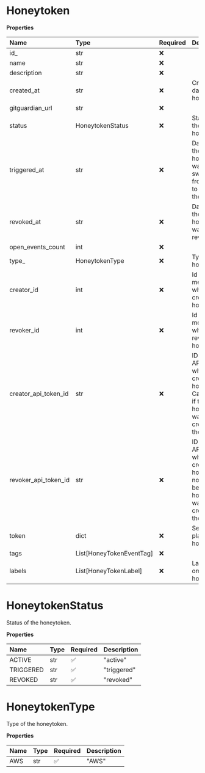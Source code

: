 # Honeytoken

**Properties**

| Name                 | Type                     | Required | Description                                                                                                 |
| :------------------- | :----------------------- | :------- | :---------------------------------------------------------------------------------------------------------- |
| id\_                 | str                      | ❌       |                                                                                                             |
| name                 | str                      | ❌       |                                                                                                             |
| description          | str                      | ❌       |                                                                                                             |
| created_at           | str                      | ❌       | Creation date of the honeytoken                                                                             |
| gitguardian_url      | str                      | ❌       |                                                                                                             |
| status               | HoneytokenStatus         | ❌       | Status of the honeytoken.                                                                                   |
| triggered_at         | str                      | ❌       | Date when the honeytoken was switched from active to triggered the last time                                |
| revoked_at           | str                      | ❌       | Date when the honeytoken was revoked                                                                        |
| open_events_count    | int                      | ❌       |                                                                                                             |
| type\_               | HoneytokenType           | ❌       | Type of the honeytoken.                                                                                     |
| creator_id           | int                      | ❌       | Id of the member who created this honeytoken.                                                               |
| revoker_id           | int                      | ❌       | Id of the member who revoked this honeytoken.                                                               |
| creator_api_token_id | str                      | ❌       | ID of the API key which created this honeytoken. Can be null if the honeytoken was not created via the API. |
| revoker_api_token_id | str                      | ❌       | ID of the API key which created honeytoken note. Can be null if the honeytoken was not created via the API. |
| token                | dict                     | ❌       | Secret to be placed as a honeytoken.                                                                        |
| tags                 | List[HoneyTokenEventTag] | ❌       |                                                                                                             |
| labels               | List[HoneyTokenLabel]    | ❌       | Labels set on the honeytoken.                                                                               |

# HoneytokenStatus

Status of the honeytoken.

**Properties**

| Name      | Type | Required | Description |
| :-------- | :--- | :------- | :---------- |
| ACTIVE    | str  | ✅       | "active"    |
| TRIGGERED | str  | ✅       | "triggered" |
| REVOKED   | str  | ✅       | "revoked"   |

# HoneytokenType

Type of the honeytoken.

**Properties**

| Name | Type | Required | Description |
| :--- | :--- | :------- | :---------- |
| AWS  | str  | ✅       | "AWS"       |

<!-- This file was generated by liblab | https://liblab.com/ -->
